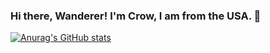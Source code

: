 ### Hi there, Wanderer! I'm Crow, I am from the USA. 👋

[![Anurag's GitHub stats](https://github-readme-stats.vercel.app/api?username=rubixcube199)](https://github.com/anuraghazra/github-readme-stats)


<!--
**rubixcube199/rubixcube199** is a ✨ _special_ ✨ repository because its `README.md` (this file) appears on your GitHub profile.

Here are some ideas to get you started:

- 🔭 I’m currently working on ...
- 🌱 I’m currently learning ...
- 👯 I’m looking to collaborate on ...
- 🤔 I’m looking for help with ...
- 💬 Ask me about ...
- 📫 How to reach me: ...
- 😄 Pronouns: ...
- ⚡ Fun fact: ...
-->
